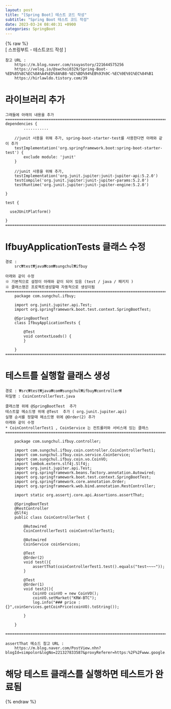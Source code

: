 ```yaml
---  
layout: post  
title: "[Spring Boot] 테스트 코드 작성"  
subtitle: "Spring Boot 테스트 코드 작성"  
date: 2023-03-24 08:40:31 +0900  
categories: SpringBoot  
---  
```

{% raw %}  
[ 스프링부트 - 테스트코드 작성 ]  
  
	참고 URL :  
		https://m.blog.naver.com/ssuyastory/221644575256  
		https://velog.io/@swchoi0329/Spring-Boot-%ED%85%8C%EC%8A%A4%ED%8A%B8-%EC%BD%94%EB%93%9C-%EC%9E%91%EC%84%B1  
		https://hirlawldo.tistory.com/39  
  
# 라이브러리 추가  
  
	그래들에 아래의 내용을 추가  
	=================================================================================================================  
	dependencies {  
			...........  
  
		//junit 사용을 위해 추가, spring-boot-starter-test를 사용한다면 아래와 같이 추가  
		testImplementation('org.springframework.boot:spring-boot-starter-test') {  
			exclude module: 'junit'  
		}  
  
		//junit 사용을 위해 추가,  
		testImplementation('org.junit.jupiter:junit-jupiter-api:5.2.0')  
		testCompile('org.junit.jupiter:junit-jupiter-params:5.2.0')  
		testRuntime('org.junit.jupiter:junit-jupiter-engine:5.2.0')  
  
	}  
  
	test {  
  
      useJUnitPlatform()  
  
	}  
	=================================================================================================================  
  
# IfbuyApplicationTests 클래스 수정  
	경로 :  
		src₩test₩java₩com₩sungchul₩ifbuy  
  
	아래와 같이 수정  
	※ 기본적으로 설정이 아래와 같이 되어 있음 (test / java / 패키지 )  
	※ 클래스명은 프로젝트생성할때 자동적으로 생성이됨  
	=================================================================================================================  
		package com.sungchul.ifbuy;  
  
		import org.junit.jupiter.api.Test;  
		import org.springframework.boot.test.context.SpringBootTest;  
  
		@SpringBootTest  
		class IfbuyApplicationTests {  
  
			@Test  
			void contextLoads() {  
			}  
  
		}  
	=================================================================================================================  
  
# 테스트를 실행할 클래스 생성  
	경로 : ₩src₩test₩java₩com₩sungchul₩ifbuy₩controller₩  
	파일명 : CoinControllerTest.java  
  
	클래스명 위에 @SpringBootTest  추가  
	테스트할 메소드명 위에 @Test  추가 ( org.junit.jupiter.api)  
	실행 순서를 정할때 메소드명 위에 @Order(2) 추가  
	아래와 같이 수정  
	* CoinControllerTest1 , CoinService 는 컨트롤러와 서비스에 있는 클래스  
	=================================================================================================================  
  
		package com.sungchul.ifbuy.controller;  
  
		import com.sungchul.ifbuy.coin.controller.CoinControllerTest1;  
		import com.sungchul.ifbuy.coin.service.CoinService;  
		import com.sungchul.ifbuy.coin.vo.CoinVO;  
		import lombok.extern.slf4j.Slf4j;  
		import org.junit.jupiter.api.Test;  
		import org.springframework.beans.factory.annotation.Autowired;  
		import org.springframework.boot.test.context.SpringBootTest;  
		import org.springframework.core.annotation.Order;  
		import org.springframework.web.bind.annotation.RestController;  
  
		import static org.assertj.core.api.Assertions.assertThat;  
  
		@SpringBootTest  
		@RestController  
		@Slf4j  
		public class CoinControllerTest {  
  
			@Autowired  
			CoinControllerTest1 coinControllerTest1;  
  
			@Autowired  
			CoinService coinServices;  
  
			@Test  
			@Order(2)  
			void test(){  
				assertThat(coinControllerTest1.test().equals("test~~~~"));  
			}  
  
			@Test  
			@Order(1)  
			void test2(){  
				CoinVO coinVO = new CoinVO();  
				coinVO.setMarket("KRW-BTC");  
				log.info("### price : {}",coinServices.getCoinPrice(coinVO).toString());  
  
			}  
  
		}  
  
	=================================================================================================================  
  
	assertThat 메소드 참고 URL :  
		https://m.blog.naver.com/PostView.nhn?blogId=simpolor&logNo=221327833587&proxyReferer=https:%2F%2Fwww.google.com%2F  
  
# 해당 테스트 클래스를 실행하면 테스트가 완료됨                                                                                                                                                                                                                                                                                                                                                                                                                                                                                                                                                                                                                                                                                                                                                                                                                                                                                                                                                                                                                                                                                                                                                                                                                                                                                                                                                                                                                                                                                                                                                                                                                                                                                                                                                                                                                                                                                                                                                                                                                                                                                                                                                                                                                                                                                                                                                                                                                                                                                                                                                                                                                                                                                                                                                                                                                                                                                                                                                                                                                                                                                                                                                                                                                                                                                                                                                                                                                                                                                                                                                                                                                                                                                                                                                                                                                                              
{% endraw %}